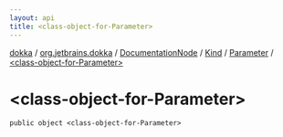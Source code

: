 ```yaml
---
layout: api
title: <class-object-for-Parameter>
---
```

[dokka](../../../../index.html) / [org.jetbrains.dokka](../../../index.html) / [DocumentationNode](../../index.html) / [Kind](../index.html) / [Parameter](index.html) / [&lt;class-object-for-Parameter&gt;](_class-object-for-Parameter_.html)


# &lt;class-object-for-Parameter&gt;



```
public object <class-object-for-Parameter>
```

